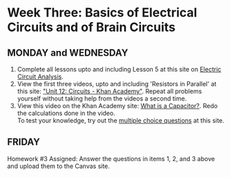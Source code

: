 # Week Three: Basics of Electrical Circuits and of Brain Circuits

## MONDAY and WEDNESDAY
1. Complete all lessons upto and including Lesson 5 at this site on [Electric Circuit Analysis](https://en.wikiversity.org/wiki/Electric_Circuit_Analysis).
2. View the first three videos, upto and including 'Resistors in Parallel' at this site: ["Unit 12: Circuits - Khan Academy"](https://www.khanacademy.org/science/physics/circuits-topic). Repeat all problems yourself without taking help from the videos a second time. 
3. View this video on the Khan Academy site: [What is a Capacitor?](https://www.khanacademy.org/science/physics/circuits-topic/circuits-with-capacitors/v/capacitors-and-capacitance). Redo the calculations done in the video. 
<br>To test your knowledge, try out the [multiple choice questions](https://www.sanfoundry.com/1000-electric-circuits-questions-answers/) at this site.

## FRIDAY
Homework #3 Assigned: Answer the questions in items 1, 2, and 3 above and upload them to the Canvas site.